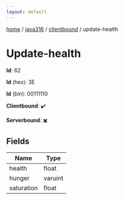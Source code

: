 ```yaml
---
layout: default
---
```


[home](/)  /  [java316](/protocol/java316)  /  [clientbound](/protocol/java316/clientbound)  /  update-health

# Update-health

**Id**: 62

**Id** (hex): 3E

**Id** (bin): 00111110

**Clientbound**: ✔️

**Serverbound**: ✖️

## Fields

Name | Type
---|---
health | float
hunger | varuint
saturation | float

